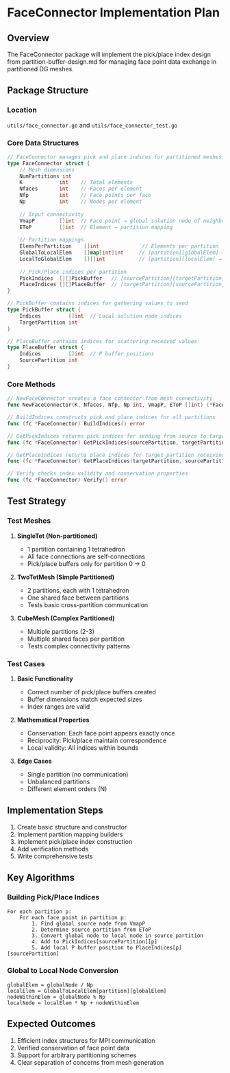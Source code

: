 # FaceConnector Implementation Plan

## Overview
The FaceConnector package will implement the pick/place index design from partition-buffer-design.md for managing face point data exchange in partitioned DG meshes.

## Package Structure

### Location
`utils/face_connector.go` and `utils/face_connector_test.go`

### Core Data Structures

```go
// FaceConnector manages pick and place indices for partitioned meshes
type FaceConnector struct {
    // Mesh dimensions
    NumPartitions int
    K            int    // Total elements
    Nfaces       int    // Faces per element
    Nfp          int    // Face points per face
    Np           int    // Nodes per element
    
    // Input connectivity
    VmapP        []int  // Face point → global solution node of neighbor
    EToP         []int  // Element → partition mapping
    
    // Partition mappings
    ElemsPerPartition    []int              // Elements per partition
    GlobalToLocalElem    []map[int]int     // [partition][globalElem] → localElem
    LocalToGlobalElem    [][]int           // [partition][localElem] → globalElem
    
    // Pick/Place indices per partition
    PickIndices  [][]PickBuffer   // [sourcePartition][targetPartition]
    PlaceIndices [][]PlaceBuffer  // [targetPartition][sourcePartition]
}

// PickBuffer contains indices for gathering values to send
type PickBuffer struct {
    Indices         []int  // Local solution node indices
    TargetPartition int
}

// PlaceBuffer contains indices for scattering received values
type PlaceBuffer struct {
    Indices         []int  // P buffer positions
    SourcePartition int
}
```

### Core Methods

```go
// NewFaceConnector creates a face connector from mesh connectivity
func NewFaceConnector(K, Nfaces, Nfp, Np int, VmapP, EToP []int) (*FaceConnector, error)

// BuildIndices constructs pick and place indices for all partitions
func (fc *FaceConnector) BuildIndices() error

// GetPickIndices returns pick indices for sending from source to target partition
func (fc *FaceConnector) GetPickIndices(sourcePartition, targetPartition int) []int

// GetPlaceIndices returns place indices for target partition receiving from source
func (fc *FaceConnector) GetPlaceIndices(targetPartition, sourcePartition int) []int

// Verify checks index validity and conservation properties
func (fc *FaceConnector) Verify() error
```

## Test Strategy

### Test Meshes

1. **SingleTet (Non-partitioned)**
   - 1 partition containing 1 tetrahedron
   - All face connections are self-connections
   - Pick/place buffers only for partition 0 → 0

2. **TwoTetMesh (Simple Partitioned)**
   - 2 partitions, each with 1 tetrahedron
   - One shared face between partitions
   - Tests basic cross-partition communication

3. **CubeMesh (Complex Partitioned)**
   - Multiple partitions (2-3)
   - Multiple shared faces per partition
   - Tests complex connectivity patterns

### Test Cases

1. **Basic Functionality**
   - Correct number of pick/place buffers created
   - Buffer dimensions match expected sizes
   - Index ranges are valid

2. **Mathematical Properties**
   - Conservation: Each face point appears exactly once
   - Reciprocity: Pick/place maintain correspondence
   - Local validity: All indices within bounds

3. **Edge Cases**
   - Single partition (no communication)
   - Unbalanced partitions
   - Different element orders (N)

## Implementation Steps

1. Create basic structure and constructor
2. Implement partition mapping builders
3. Implement pick/place index construction
4. Add verification methods
5. Write comprehensive tests

## Key Algorithms

### Building Pick/Place Indices

```
For each partition p:
    For each face point in partition p:
        1. Find global source node from VmapP
        2. Determine source partition from EToP
        3. Convert global node to local node in source partition
        4. Add to PickIndices[sourcePartition][p]
        5. Add local P buffer position to PlaceIndices[p][sourcePartition]
```

### Global to Local Node Conversion

```
globalElem = globalNode / Np
localElem = GlobalToLocalElem[partition][globalElem]
nodeWithinElem = globalNode % Np
localNode = localElem * Np + nodeWithinElem
```

## Expected Outcomes

1. Efficient index structures for MPI communication
2. Verified conservation of face point data
3. Support for arbitrary partitioning schemes
4. Clear separation of concerns from mesh generation
